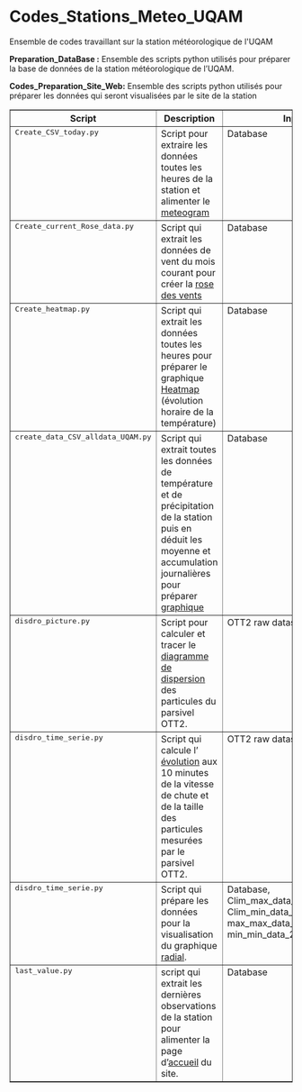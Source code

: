 # Codes_Stations_Meteo_UQAM
Ensemble de codes travaillant sur la station météorologique de l'UQAM

<b>Preparation_DataBase :</b> Ensemble des scripts python utilisés pour préparer la base de données de la station météorologique de l’UQAM. 



<b>Codes_Preparation_Site_Web:</b> Ensemble des scripts python utilisés pour préparer les données qui seront visualisées par le site de la station


<table border="1" class="docutils">
<colgroup>
<col width="27%">
<col width="57%">
</colgroup>
<tbody valign="top">
<tr>
    <th>Script</th>
    <th>Description</th> 
    <th>Input</th>
    <th>Output</th>
 </tr>
	
<tr><td><tt class="docutils literal"><span class="pre">Create_CSV_today.py</span></tt></td>
<td> Script pour extraire les données toutes les heures de la station et alimenter le <a href="http://station.escer.uqam.ca/visualisation/meteogramme/">meteogram</a> </td>
<td> Database </td> 
<td> UQAM_DATA_STATION.csv </td> 
</tr>

<tr><td><tt class="docutils literal"><span class="pre">Create_current_Rose_data.py</span></tt></td>
<td> Script qui extrait les données de vent du mois courant pour créer la  <a href="http://station.escer.uqam.ca/visualisation/rose_des_vents/">rose des vents</a> </td>
<td> Database </td> 
<td> wind_rose_data'+str(year)+'-'+"{:02d}".format(month)+'.csv' </td> 
</tr>

<tr><td><tt class="docutils literal"><span class="pre">Create_heatmap.py</span></tt></td>
<td> Script qui extrait les données toutes les heures pour préparer le graphique <a href="http://station.escer.uqam.ca/visualisation/meteogramme2/">Heatmap</a> (évolution horaire de la température)</td>
<td> Database </td> 
<td> Heat_temp.csv </td> 
</tr>

<tr><td><tt class="docutils literal"><span class="pre">create_data_CSV_alldata_UQAM.py</span></tt></td>
<td> Script qui extrait toutes les données de température et de précipitation de la station puis en déduit les moyenne et accumulation journalières pour préparer <a href="http://station.escer.uqam.ca/visualisation/meteogramme2/">graphique</a></td>
<td> Database </td> 
<td> UQAM_DATA_STATION_'+name+'.csv' </td> 
</tr>

<tr><td><tt class="docutils literal"><span class="pre">disdro_picture.py</span></tt></td>
<td> Script pour calculer et tracer le <a href="http://station.escer.uqam.ca/visualisation/disdrometre/">diagramme de dispersion</a> des particules du parsivel OTT2.</td>
<td> OTT2 raw dataset </td> 
<td> Parsivel.png</td> 
</tr>

<tr><td><tt class="docutils literal"><span class="pre">disdro_time_serie.py</span></tt></td>
<td> Script qui calcule l’  <a href="http://station.escer.uqam.ca/visualisation/disdrometre/">évolution</a> aux 10 minutes de la vitesse de chute et de la taille des particules mesurées par le parsivel OTT2.</td>
<td> OTT2 raw dataset</td> 
<td> Timeserie_Diametre.csv et Timeserie_Vitesse.csv </td> 
</tr>

<tr><td><tt class="docutils literal"><span class="pre">disdro_time_serie.py</span></tt></td>
<td> Script qui prépare les données pour la visualisation du graphique <a href="http://station.escer.uqam.ca/visualisation/graphique_radial/">radial</a>.</td>
<td> Database, Clim_max_data_2014_2017.txt, Clim_min_data_2014_2017.txt, max_max_data_2014_2017.txt, min_min_data_2014_2017.txt.</td>  
<td> UQAM_radial.json  </td> 
</tr>

<tr><td><tt class="docutils literal"><span class="pre">last_value.py</span></tt></td>
<td> script qui extrait les dernières observations de la station pour alimenter la page d’<a href="http://station.escer.uqam.ca/">accueil</a>  du site.</td>
<td> Database</td>  
<td> UQAM_DATA_STATION_last.csv  </td> 
</tr>

</tbody>
</table>

	
	




